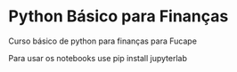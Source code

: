 # Python Básico para Finanças
Curso básico de python para finanças para Fucape

Para usar os notebooks use pip install jupyterlab
